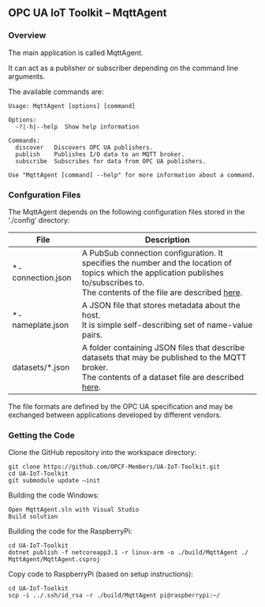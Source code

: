 ﻿## OPC UA IoT Toolkit – MqttAgent
### Overview
The main application is called MqttAgent. 

It can act as a publisher or subscriber depending on the command line arguments. 

The available commands are:
```
Usage: MqttAgent [options] [command]

Options:
  -?|-h|--help  Show help information

Commands:
  discover   Discovers OPC UA publishers.
  publish    Publishes I/O data to an MQTT broker.
  subscribe  Subscribes for data from OPC UA publishers.

Use "MqttAgent [command] --help" for more information about a command.
```
### Confguration Files
The MqttAgent depends on the following configuration files stored in the ‘./config’ directory:

| File | Description |
| --- | ----------- |
| \*-connection.json | A PubSub connection configuration. It specifies the number and the location of topics which the application publishes to/subscribes to.<br/>The contents of the file are described [here](https://reference.opcfoundation.org/v104/Core/docs/Part14/6.2.6/#6.2.6.5.1). |
| \*-nameplate.json | A JSON file that stores metadata about the host.<br/>It is simple self-describing set of name-value pairs. |
| datasets/\*.json | A folder containing JSON files that describe datasets that may be published to the MQTT broker.<br/>The contents of a dataset file are described [here](https://reference.opcfoundation.org/v104/Core/docs/Part14/6.2.2/#6.2.2.1.2). | 

The file formats are defined by the OPC UA specification and may be exchanged between applications developed by different vendors.

### Getting the Code
Clone the GitHub repository into the workspace directory: 
```
git clone https://github.com/OPCF-Members/UA-IoT-Toolkit.git
cd UA-IoT-Toolkit
git submodule update –init
```
Building the code Windows: 
```
Open MqttAgent.sln with Visual Studio
Build solution
```

Building the code for the RaspberryPi: 
```
cd UA-IoT-Toolkit
dotnet publish -f netcoreapp3.1 -r linux-arm -o ./build/MqttAgent ./ MqttAgent/MqttAgent.csproj
```
Copy code to RaspberryPi (based on setup instructions): 
```
cd UA-IoT-Toolkit
scp -i ../.ssh/id_rsa -r ./build/MqttAgent pi@raspberrypi:~/
```

